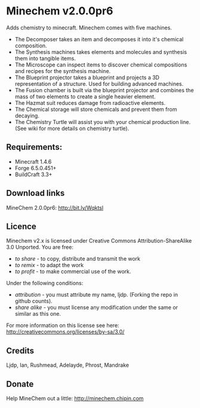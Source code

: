 # Minechem v2.0.0pr6
Adds chemistry to minecraft. Minechem comes with five machines.
* The Decomposer takes an item and decomposes it into it's chemical composition.
* The Synthesis machines takes elements and molecules and synthesis them into tangible items.
* The Microscope can inspect items to discover chemical compositions and recipes for the synthesis machine.
* The Blueprint projector takes a blueprint and projects a 3D representation of a structure. Used for building advanced machines.
* The Fusion chamber is built via the blueprint projector and combines the mass of two elements to create a single heavier element.
* The Hazmat suit reduces damage from radioactive elements.
* The Chemical storage will store chemicals and prevent them from decaying.
* The Chemistry Turtle will assist you with your chemical production line. (See wiki for more details on chemistry turtle). 

## Requirements:
* Minecraft 1.4.6
* Forge 6.5.0.451+
* BuildCraft 3.3+

## Download links

MineChem 2.0.0pr6:
http://bit.ly/Wqktsl

## Licence
Minechem v2.x is licensed under Creative Commons Attribution-ShareAlike 3.0 Unported.
You are free:
* _to share_ - to copy, distribute and transmit the work
* _to remix_ - to adapt the work
* _to profit_ - to make commercial use of the work.

Under the following conditions:
* _attribution_ - you must attribute my name, ljdp. (Forking the repo in github counts).
* _share alike_ - you must license any modification under the same or similar as this one.

For more information on this license see here: http://creativecommons.org/licenses/by-sa/3.0/

## Credits
Ljdp, Ian, Rushmead, Adelayde, Phrost, Mandrake

## Donate
Help MineChem out a little:
http://minechem.chipin.com
